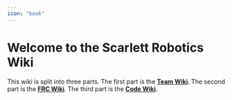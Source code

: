 ```yaml
---
icon: "book"
---
```


# Welcome to the Scarlett Robotics Wiki

This wiki is split into three parts. The first part is the [**Team Wiki**](/). The second part is the [**FRC Wiki**](/frc). The third part is the [**Code Wiki**](/code).